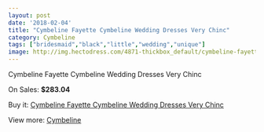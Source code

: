 ```yaml
---
layout: post
date: '2018-02-04'
title: "Cymbeline Fayette Cymbeline Wedding Dresses Very Chinc"
category: Cymbeline
tags: ["bridesmaid","black","little","wedding","unique"]
image: http://img.hectodress.com/4871-thickbox_default/cymbeline-fayette-cymbeline-wedding-dresses-very-chinc.jpg
---
```

Cymbeline Fayette Cymbeline Wedding Dresses Very Chinc

On Sales: **$283.04**
<a href="https://www.hectodress.com/cymbeline/2458-cymbeline-fayette-cymbeline-wedding-dresses-very-chinc.html"><amp-img layout="responsive" width="600" height="600" src="//img.hectodress.com/4871-thickbox_default/cymbeline-fayette-cymbeline-wedding-dresses-very-chinc.jpg" alt="Cymbeline Fayette Cymbeline Wedding Dresses Very Chinc 0" /></a>

Buy it: [Cymbeline Fayette Cymbeline Wedding Dresses Very Chinc](https://www.hectodress.com/cymbeline/2458-cymbeline-fayette-cymbeline-wedding-dresses-very-chinc.html "Cymbeline Fayette Cymbeline Wedding Dresses Very Chinc")

View more: [Cymbeline](https://www.hectodress.com/43-cymbeline "Cymbeline")